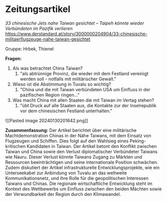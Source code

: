 # Zeitungsartikel
*33 chinesische Jets nahe Taiwan gesichtet – Taipeh könnte wieder Verbündeten im Pazifik verlieren*
https://www.derstandard.at/story/3000000204904/33-chinesische-militaerflugzeuge-nahe-taiwan-gesichtet

Gruppe: Hrbek, Thienel

**Fragen:**
1. Als was betrachtet China Taiwan?
	1. "als abtrünnige Provinz, die wieder mit dem Festland vereinigt werden soll - notfalls mit militärischer Gewalt."
2. Wieso ist die Abstimmung in Tuvalu so wichtig?
	1. "China und die mit Taiwan verbündeten USA um Einfluss in der pazifischen Region ringen..."
3. Was macht China mit allen Staaten die mit Taiwan im Vertag stehen?
	1. "übt Druck auf alle Staaten aus, die Kontakte zur der Inselrepublik vor dem chinesischen Festland unterhalten."

![[Pasted image 20240130201642.png]]

**Zusammenfassung:**
Der Artikel berichtet über eine militärische Machtdemonstration Chinas in der Nähe Taiwans, mit dem Einsatz von Flugzeugen und Schiffen. Dies folgt auf den Wahlsieg eines Peking-kritischen Kandidaten in Taiwan. Der Artikel betont den Konflikt zwischen Taiwan und China sowie den Verlust diplomatischer Verbündeter Taiwans wie Nauru. Dieser Verlust könnte Taiwans Zugang zu Märkten und Ressourcen beeinträchtigen und seine internationale Position schwächen. Zudem diskutiert der Artikel infrastrukturelle Entwicklungsprojekte, wie ein Unterseekabel zur Anbindung von Tuvalu an das weltweite Kommunikationsnetz, und ihre Rolle für die geopolitischen Interessen Taiwans und Chinas. Die regionale wirtschaftliche Entwicklung steht im Kontext des Wettbewerbs um Einfluss zwischen den beiden Mächten sowie der Verwundbarkeit der Region durch den Klimawandel.